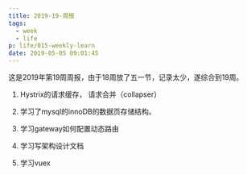 ```yaml
---
title: 2019-19-周报
tags:
  - week
  - life
p: life/015-weekly-learn
date: 2019-05-05 09:01:45
---
```


这是2019年第19周周报，由于18周放了五一节，记录太少，遂综合到19周。

1. Hystrix的请求缓存， 请求合并（collapser）

2. 学习了mysql的innoDB的数据页存储结构。

3. 学习gateway如何配置动态路由

4. 学习写架构设计文档

5. 学习vuex


